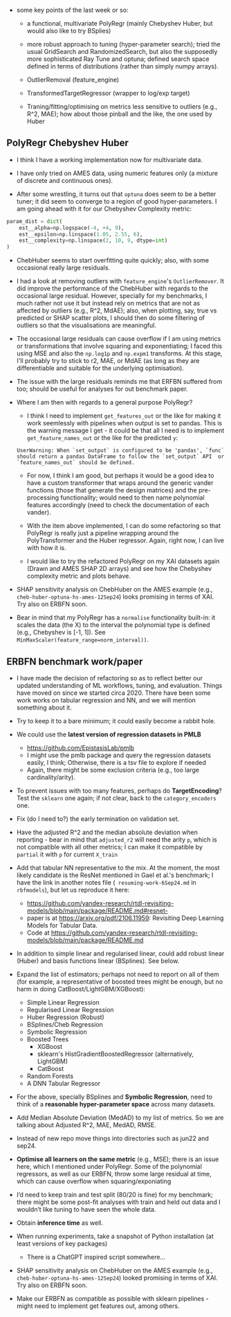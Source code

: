* some key points of the last week or so:
    - a functional, multivariate PolyRegr (mainly Chebyshev Huber, but would also like to try BSplies)
    
    - more robust approach to tuning (hyper-parameter search); tried the usual GridSearch and RandomizedSearch, but also the supposedly more sophisticated Ray Tune and optuna; defined search space defined in terms of distributions (rather than simply numpy arrays).
    
    - OutlierRemoval (feature_engine)
    
    - TransformedTargetRegressor (wrapper to log/exp target)
    
    - Traning/fitting/optimising on metrics less sensitive to outliers (e.g., R^2, MAE); how about those pinball and the like, the one used by Huber
    

## PolyRegr Chebyshev Huber

* I think I have a working implementation now for multivariate data.

* I have only tried on AMES data, using numeric features only (a mixture of discrete and continuous ones).

* After some wrestling, it turns out that `optuna` does seem to be a better tuner; it did seem to converge to a region of good hyper-parameters. I am going ahead with it for our Chebyshev Complexity metric:

```python
param_dist = dict(
    est__alpha=np.logspace(-4, +4, 9),
    est__epsilon=np.linspace(1.05, 2.55, 6),
    est__complexity=np.linspace(2, 10, 9, dtype=int)
)
```

* ChebHuber seems to start overfitting quite quickly; also, with some occasional really large residuals.

* I had a look at removing outliers with `feature_engine`'s `OutlierRemover`. It did improve the performance of the ChebHuber with regards to the occasional large residual. However, specially for my benchmarks, I much rather not use it but instead rely on metrics that are not as affected by outliers (e.g., R^2, MdAE); also, when plotting, say, true vs predicted or SHAP scatter plots, I should then do some filtering of outliers so that the visualisations are meaningful.

* The occasional large residuals can cause overflow if I am using metrics or transformations that involve squaring and exponentiating; I faced this using MSE and also the `np.log1p` and `np.expm1` transforms. At this stage, I'll probably try to stick to r2, MAE, or MdAE (as long as they are differentiable and suitable for the underlying optimisation).

* The issue with the large residuals reminds me that ERFBN suffered from too; should be useful for analyses for out benchmark paper.

* Where I am then with regards to a general purpose PolyRegr?
    - I think I need to implement `get_features_out` or the like for making it work seemlessly with pipelines when output is set to pandas. This is the warning message I get - it could be that all I need is to implement `get_feature_names_out` or the like for the predicted `y`:
    
    ```
    UserWarning: When `set_output` is configured to be 'pandas', `func` should return a pandas DataFrame to follow the `set_output` API  or `feature_names_out` should be defined.
    ```

    - For now, I think I am good, but perhaps it would be a good idea to have a custom transformer that wraps around the generic vander functions (those that generate the design matrices) and the pre-processing functionality; would need to then name polynomial features accordingly (need to check the documentation of each vander). 
    
    - With the item above implemented, I can do some refactoring so that PolyRegr is really just a pipeline wrapping around the PolyTransformer and the Huber regressor. Again, right now, I can live with how it is.

    - I would like to try the refactored PolyRegr on my XAI datasets again (Drawn and AMES SHAP 2D arrays) and see how the Chebyshev complexity metric and plots behave.
    
- SHAP sensitivity analysis on ChebHuber on the AMES example (e.g., `cheb-huber-optuna-hs-ames-12Sep24`) looks promising in terms of XAI. Try also on ERBFN soon.

- Bear in mind that my PolyRegr has a `normalise` functionality built-in: it scales the data (the X) to the interval the polynomial type is defined (e.g., Chebyshev is [-1, 1]). See `MinMaxScaler(feature_range=norm_interval))`.



## ERBFN benchmark work/paper

* I have made the decision of refactoring so as to reflect better our updated understanding of ML workflows, tuning, and evaluation. Things have moved on since we started circa 2020. There have been some work works on tabular regression and NN, and we will mention something about it.

* Try to keep it to a bare minimum; it could easily become a rabbit hole. 

* We could use the **latest version of regression datasets in PMLB**
    - https://github.com/EpistasisLab/pmlb
    - I might use the pmlb package and query the regression datasets easily, I think; Otherwise, there is a tsv file to explore if needed
    - Again, there might be some exclusion criteria (e.g., too large cardinality/arity).

* To prevent issues with too many features, perhaps do **TargetEncoding**? Test the `sklearn` one again; if not clear, back to the `category_encoders` one.

  
* Fix (do I need to?) the early termination on validation set.
      
* Have the adjusted R^2 and the median absolute deviation when reporting - bear in mind that `adjusted_r2` will need the arity `p`, which is not compatible with all other metrics; I can make it compatible by `partial` it with `p` for current `X_train`
      
* Add that tabular NN representative to the mix. At the moment, the most likely candidate is the ResNet mentioned in Gael et al.'s benchmark; I have the link in another notes file (` resuming-work-6Sep24.md` in `rbfmodels`), but let us reproduce it here:
    + https://github.com/yandex-research/rtdl-revisiting-models/blob/main/package/README.md#resnet-
    + paper is at https://arxiv.org/pdf/2106.11959: Revisiting Deep Learning Models for Tabular Data. 
    + Code at https://github.com/yandex-research/rtdl-revisiting-models/blob/main/package/README.md


* In addition to simple linear and regularised linear, could add robust linear (Huber) and basis functions linear (BSplines). See below.

* Expand the list of estimators; perhaps not need to report on all of them (for example, a representative of boosted trees might be enough, but no harm in doing CatBoost/LightGBM/XGBoost):
    - Simple Linear Regression
    - Regularised Linear Regression
    - Huber Regression (Robust)
    - BSplines/Cheb Regression
    - Symbolic Regression
    - Boosted Trees
        + XGBoost
        + sklearn's HistGradientBoostedRegressor (alternatively, LightGBM)
        + CatBoost
    - Random Forests
    - A DNN Tabular Regressor

* For the above, specially BSplines and **Symbolic Regression**, need to think of a **reasonable hyper-parameter space** across many datasets.

* Add Median Absolute Deviation (MedAD) to my list of metrics. So we are talking about Adjusted R^2, MAE, MedAD, RMSE.

* Instead of new repo move things into directories such as jun22 and sep24.

* **Optimise all learners on the same metric** (e.g., MSE); there is an issue here, which I mentioned under PolyRegr. Some of the polynomial regressors, as well as our ERBFN, throw some large residual at time, which can cause overflow when squaring/exponiating

* I’d need to keep train and test split (80/20 is fine) for my benchmark; there might be some post-fit analyses with train and held out data and I wouldn’t like tuning to have seen the whole data. 

* Obtain **inference time** as well.

* When running experiments, take a snapshot of Python installation (at least versions of key packages)
    - There is a ChatGPT inspired script somewhere...
    
* SHAP sensitivity analysis on ChebHuber on the AMES example (e.g., `cheb-huber-optuna-hs-ames-12Sep24`) looked promising in terms of XAI. Try also on ERBFN soon. 

* Make our ERBFN as compatible as possible with sklearn pipelines - might need to implement get features out, among others.
